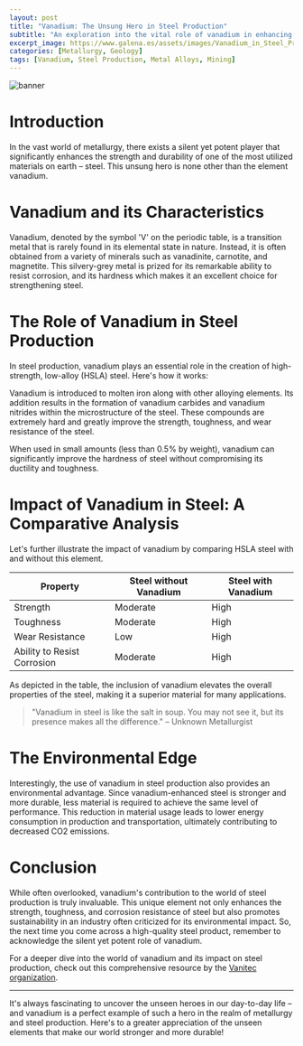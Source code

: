 ```yaml
---
layout: post
title: "Vanadium: The Unsung Hero in Steel Production"
subtitle: "An exploration into the vital role of vanadium in enhancing the strength and durability of steel."
excerpt_image: https://www.galena.es/assets/images/Vanadium_in_Steel_Production.png
categories: [Metallurgy, Geology]
tags: [Vanadium, Steel Production, Metal Alloys, Mining]
---
```


![banner](https://www.galena.es/assets/images/Vanadium_in_Steel_Production.png "Illustration depicting the role of vanadium in steel production, highlighting its impact on enhancing strength and durability in steel alloys, with visual elements representing minerals and mining.")

# Introduction

In the vast world of metallurgy, there exists a silent yet potent player that significantly enhances the strength and durability of one of the most utilized materials on earth – steel. This unsung hero is none other than the element vanadium.

# Vanadium and its Characteristics

Vanadium, denoted by the symbol 'V' on the periodic table, is a transition metal that is rarely found in its elemental state in nature. Instead, it is often obtained from a variety of minerals such as vanadinite, carnotite, and magnetite. This silvery-grey metal is prized for its remarkable ability to resist corrosion, and its hardness which makes it an excellent choice for strengthening steel.

# The Role of Vanadium in Steel Production

In steel production, vanadium plays an essential role in the creation of high-strength, low-alloy (HSLA) steel. Here's how it works:

Vanadium is introduced to molten iron along with other alloying elements. Its addition results in the formation of vanadium carbides and vanadium nitrides within the microstructure of the steel. These compounds are extremely hard and greatly improve the strength, toughness, and wear resistance of the steel.

When used in small amounts (less than 0.5% by weight), vanadium can significantly improve the hardness of steel without compromising its ductility and toughness.

# Impact of Vanadium in Steel: A Comparative Analysis

Let's further illustrate the impact of vanadium by comparing HSLA steel with and without this element.

| Property | Steel without Vanadium | Steel with Vanadium |
| -------- | --------------------- | ------------------- |
| Strength | Moderate              | High                |
| Toughness | Moderate              | High                |
| Wear Resistance | Low                | High                |
| Ability to Resist Corrosion | Moderate              | High                |

As depicted in the table, the inclusion of vanadium elevates the overall properties of the steel, making it a superior material for many applications.

> "Vanadium in steel is like the salt in soup. You may not see it, but its presence makes all the difference." – Unknown Metallurgist

# The Environmental Edge

Interestingly, the use of vanadium in steel production also provides an environmental advantage. Since vanadium-enhanced steel is stronger and more durable, less material is required to achieve the same level of performance. This reduction in material usage leads to lower energy consumption in production and transportation, ultimately contributing to decreased CO2 emissions.

# Conclusion

While often overlooked, vanadium's contribution to the world of steel production is truly invaluable. This unique element not only enhances the strength, toughness, and corrosion resistance of steel but also promotes sustainability in an industry often criticized for its environmental impact. So, the next time you come across a high-quality steel product, remember to acknowledge the silent yet potent role of vanadium.

For a deeper dive into the world of vanadium and its impact on steel production, check out this comprehensive resource by the [Vanitec organization](http://www.vanitec.org/).

---

It's always fascinating to uncover the unseen heroes in our day-to-day life – and vanadium is a perfect example of such a hero in the realm of metallurgy and steel production. Here's to a greater appreciation of the unseen elements that make our world stronger and more durable!